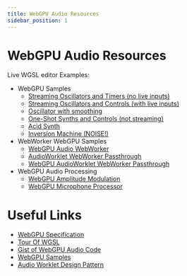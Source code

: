 ```yaml
---
title: WebGPU Audio Resources
sidebar_position: 1
---
```

# WebGPU Audio Resources

Live WGSL editor Examples: 
  * WebGPU Samples
    * [Streaming Oscillators and Timers (no live inputs)](basicStreaming/WgslAudioNoInput.mdx)
    * [Streaming Oscillators and Controls (with live inputs)](basicStreaming/WgslAudioEditorWithInputs.mdx)
    * [Oscillator with smoothing](basicStreaming/Oscillator.mdx)
    * [One-Shot Synths and Controls (not streaming)](basicStreaming/WgslAudioOneShots.mdx)
    * [Acid Synth](basicStreaming/AcidSynth.mdx)
    * [Inversion Machine (NOISE!)](basicStreaming/InversionMachine.mdx)
  * WebWorker WebGPU Samples
    * [WebGPU Audio WebWorker](webWorkerPassthroughs/webGpuAudioWorker.mdx)
    * [AudioWorklet WebWorker Passthrough](webWorkerPassthroughs/workletWorkerPassthrough.mdx)
    * [WebGPU AudioWorklet WebWorker Passthrough](webWorkerPassthroughs/workletWorkerWebGpuPassthrough.mdx)
  * WebGPU Audio Processing
    * [WebGPU Amplitude Modulation](audioProcessing/amplitudeModulation.mdx)
    * [WebGPU Microphone Processor](audioProcessing/microphoneProcessor.mdx)

# Useful Links

* [WebGPU Specification](https://www.w3.org/TR/webgpu/)
* [Tour Of WGSL](https://google.github.io/tour-of-wgsl/)
* [Gist of WebGPU Audio Code](https://gist.github.com/JolifantoBambla/0a4e9c2a0a8bc475f081bc6f9d1aa1a8)
* [WebGPU Samples](https://webgpu.github.io/webgpu-samples/)
* [Audio Worklet Design Pattern](https://developer.chrome.com/blog/audio-worklet-design-pattern)